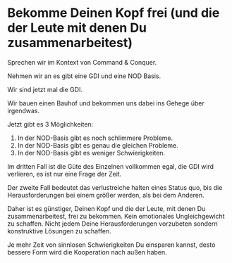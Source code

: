 # Bekomme Deinen Kopf frei (und die der Leute mit denen Du zusammenarbeitest)

Sprechen wir im Kontext von Command & Conquer.

Nehmen wir an es gibt eine GDI und eine NOD Basis.

Wir sind jetzt mal die GDI.

Wir bauen einen Bauhof und bekommen uns dabei ins Gehege über irgendwas.

Jetzt gibt es 3 Möglichkeiten:

  1. In der NOD-Basis gibt es noch schlimmere Probleme.
  2. In der NOD-Basis gibt es genau die gleichen Probleme.
  3. In der NOD-Basis gibt es weniger Schwierigkeiten.

Im dritten Fall ist die Güte des Einzelnen vollkommen egal, die GDI wird verlieren, es ist nur eine Frage der Zeit.

Der zweite Fall bedeutet das verlustreiche halten eines Status quo, bis die Herausforderungen bei einem größer werden, als bei dem Anderen.

Daher ist es günstiger, Deinen Kopf und die der Leute, mit denen Du zusammenarbeitest, frei zu bekommen. Kein emotionales Ungleichgewicht zu schaffen. Nicht jedem Deine Herausforderungen vorzubeten sondern konstruktive Lösungen zu schaffen.

Je mehr Zeit von sinnlosen Schwierigkeiten Du einsparen kannst, desto bessere Form wird die Kooperation nach außen haben.